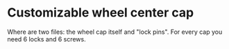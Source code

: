 # Customizable wheel center cap

Where are two files: the wheel cap itself and "lock pins". For every cap you need 6 locks and 6 screws.
